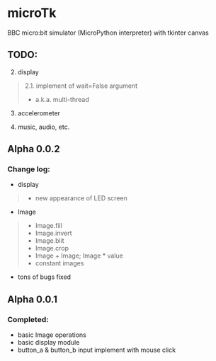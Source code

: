 # microTk
BBC micro:bit simulator (MicroPython interpreter) with tkinter canvas


## TODO:

2. display
> 2.1. implement of wait=False argument
> * a.k.a. multi-thread

3. accelerometer

4. music, audio, etc.


## Alpha 0.0.2

### Change log:
* display
> * new appearance of LED screen

* Image
> * Image.fill
> * Image.invert
> * Image.blit
> * Image.crop
> * Image + Image; Image * value
> * constant images

* tons of bugs fixed


## Alpha 0.0.1

### Completed:
* basic Image operations
* basic display module
* button_a & button_b input implement with mouse click